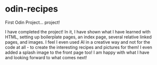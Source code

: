 # odin-recipes
First Odin Project... project!

I have completed the project! In it, I have shown what I have learned with HTML, setting up boilerplate pages, an index page, several relative linked pages, and images. I feel I even used AI in a creative way and not for the code at all - to create the interesting recipes and pictures for them! I even added a splash image to the front page too! I am happy with what I have and looking forward to what comes next!